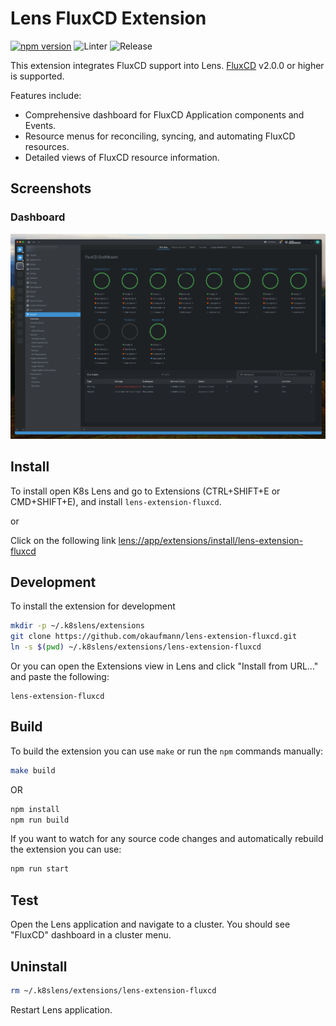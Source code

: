 # Lens FluxCD Extension

[![npm version](https://badge.fury.io/js/lens-extension-fluxcd.svg)](https://badge.fury.io/js/lens-extension-fluxcd)
![Linter](https://github.com/okaufmann/lens-extension-fluxcd/actions/workflows/eslint.yml/badge.svg)
![Release](https://github.com/okaufmann/lens-extension-fluxcd/actions/workflows/release.yml/badge.svg)

This extension integrates FluxCD support into Lens. [FluxCD](https://fluxcd.io/) v2.0.0 or higher is supported.

Features include:

- Comprehensive dashboard for FluxCD Application components and Events.
- Resource menus for reconciling, syncing, and automating FluxCD resources.
- Detailed views of FluxCD resource information.

## Screenshots

### Dashboard
![./docs/images/dashboard.png](./docs/images/dashboard.png)

## Install

To install open K8s Lens and go to Extensions (CTRL+SHIFT+E or CMD+SHIFT+E), and install `lens-extension-fluxcd`.

or

Click on the following link [lens://app/extensions/install/lens-extension-fluxcd](lens://app/extensions/install/lens-extension-fluxcd)

## Development

To install the extension for development

```sh
mkdir -p ~/.k8slens/extensions
git clone https://github.com/okaufmann/lens-extension-fluxcd.git
ln -s $(pwd) ~/.k8slens/extensions/lens-extension-fluxcd
```

Or you can open the Extensions view in Lens and click "Install from URL..." and paste the following:

```
lens-extension-fluxcd
```

## Build

To build the extension you can use `make` or run the `npm` commands manually:

```sh
make build
```

OR

```sh
npm install
npm run build
```

If you want to watch for any source code changes and automatically rebuild the extension you can use:

```sh
npm run start
```

## Test

Open the Lens application and navigate to a cluster. You should see "FluxCD" dashboard in a cluster menu.

## Uninstall

```sh
rm ~/.k8slens/extensions/lens-extension-fluxcd
```

Restart Lens application.

